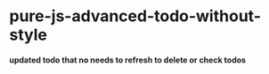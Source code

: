 # pure-js-advanced-todo-without-style
#### updated todo that no needs to refresh to delete or check todos
